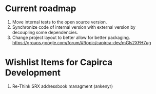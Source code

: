# Current roadmap
1. Move internal tests to the open source version.
2. Synchronize code of internal version with external version by decoupling some dependencies.
3. Change project layout to better allow for better packaging. https://groups.google.com/forum/#!topic/capirca-dev/mGls2XFH7ug

# Wishlist Items for Capirca Development
1. Re-Think SRX addressbook managment (ankenyr)
